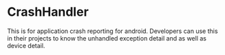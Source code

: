 CrashHandler
============

This is for application crash reporting for android. Developers can use this in their projects to know the unhandled 
exception detail and as well as device detail.
